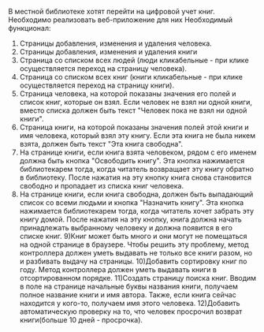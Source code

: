 В местной библиотеке хотят перейти на цифровой учет книг. Необходимо реализовать веб-приложение для них
Необходимый функционал:
1) Страницы добавления, изменения и удаления человека.
2) Страницы добавления, изменения и удаления книги
3) Страница со списком всех людей (люди кликабельные - при клике осуществляется переход на страницу человека).
4) Страница со списком всех книг (книги кликабельные - при клике осуществляется переход на страницу книги).
5) Страница человека, на которой показаны значения его полей и список книг, которые он  взял. Если человек не взял ни одной книги, вместо списка должен быть текст "Человек пока не взял ни одной книги".
6) Страница книги, на которой показаны значения полей этой книги и имя человека, который взял эту книгу. Если эта книга не была никем взята, должен быть текст "Эта книга свободна".
7) На странице книги, если книга взята человеком, рядом с его именем должна быть кнопка "Освободить книгу". Эта кнопка нажимается библиотекарем тогда, когда читатель возвращает эту книгу обратно в библиотеку. После нажатия на эту кнопку книга снова становится свободно и пропадает из списка книг человека.
8) На странице книги, если книга свободна, должен быть выпадающий список со всеми людьми и кнопка "Назначить книгу". Эта кнопка нажимается библиотекарем тогда, когда читатель хочет забрать эту книгу домой. После нажатия на эту кнопку, книга должна начать принадлежать выбранному человеку и должна появится в его списке книг.
9)Книг может быть много и они могут не помещаться на одной странице в браузере. Чтобы решить эту проблему, метод контроллера должен уметь выдавать не только все книги разом, но и разбивать выдачу на страницы. 
10)Добавить сортировку книг по году. Метод контроллера должен уметь выдавать книги в отсортированном порядке.
11)Создать страницу поиска книг. Вводим в поле на странице начальные буквы названия книги, получаем полное название книги и имя автора. Также, если книга сейчас находится у кого-то, получаем имя этого человека.
12)Добавить автоматическую проверку на то, что человек просрочил возврат книги(больше 10 дней - просрочка).
